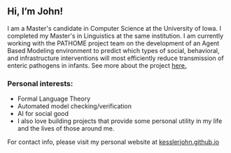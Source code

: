 ## Hi, I’m John!

I am a Master's candidate in Computer Science at the University of Iowa. I completed my Master's in Linguistics at the same institution. I am currently working with the PATHOME project team on the development of an Agent Based Modeling environment to predict which types of social, behavioral, and infrastructure interventions will most efficiently reduce transmission of enteric pathogens in infants. See more about the project [here.](https://sewell.lab.uiowa.edu/pathome)
### Personal interests:
 - Formal Language Theory
 - Automated model checking/verification
 - AI for social good
 - I also love building projects that provide some personal utility in my life and the lives of those around me. 

For contact info, please visit my personal website at [kesslerjohn.github.io](https://kesslerjohn.github.io/)
